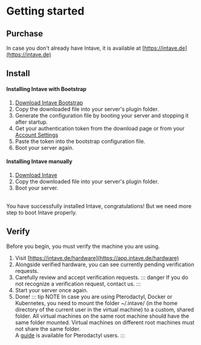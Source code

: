 # Getting started
## Purchase
In case you don't already have Intave, it is available at [https://intave.de](https://intave.de)

## Install
#### Installing Intave with Bootstrap
1. [Download Intave Bootstrap](https://app.intave.de/download)
2. Copy the downloaded file into your server's plugin folder.
3. Generate the configuration file by booting your server and stopping it after startup.
4. Get your authentication token from the download page or from your [Account Settings](https://app.intave.de/me)
5. Paste the token into the bootstrap configuration file.
6. Boot your server again.

#### Installing Intave manually
1. [Download Intave](https://app.intave.de/download)
2. Copy the downloaded file into your server's plugin folder.
3. Boot your server.

<br>
You have successfully installed Intave, congratulations!
But we need more step to boot Intave properly.
<br>

## Verify
Before you begin, you must verify the machine you are using.

1. Visit [https://intave.de/hardware](https://app.intave.de/hardware)
2. Alongside verified hardware, you can see currently pending verification requests.
3. Carefully review and accept verification requests.
::: danger 
If you do not recognize a verification request, contact us.
:::
4. Start your server once again.
5. Done!
::: tip NOTE
In case you are using Pterodactyl, Docker or Kubernetes,
you need to mount the folder ~/.intave/ (in the home directory of the current user in the virtual machine) 
to a custom, shared folder.
All virtual machines on the same root machine should have the same folder mounted.
Virtual machines on different root machines must not share the same folder.<br>
A [guide](/guides/asset-02-bootstrap.md) is available for Pterodactyl users.
:::